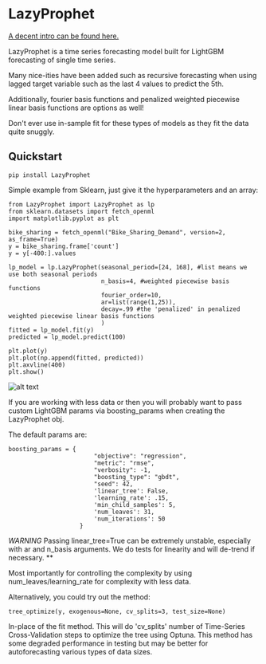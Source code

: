 # LazyProphet

[A decent intro can be found here.](https://medium.com/p/3745bafe5ce5)

LazyProphet is a time series forecasting model built for LightGBM forecasting of single time series.

Many nice-ities have been added such as recursive forecasting when using lagged target variable such as the last 4 values to predict the 5th.

Additionally, fourier basis functions and penalized weighted piecewise linear basis functions are options as well!

Don't ever use in-sample fit for these types of models as they fit the data quite snuggly.

## Quickstart

```
pip install LazyProphet
```

Simple example from Sklearn, just give it the hyperparameters and an array:

```
from LazyProphet import LazyProphet as lp
from sklearn.datasets import fetch_openml
import matplotlib.pyplot as plt

bike_sharing = fetch_openml("Bike_Sharing_Demand", version=2, as_frame=True)
y = bike_sharing.frame['count']
y = y[-400:].values

lp_model = lp.LazyProphet(seasonal_period=[24, 168], #list means we use both seasonal periods
                          n_basis=4, #weighted piecewise basis functions
                          fourier_order=10,
                          ar=list(range(1,25)),
                          decay=.99 #the 'penalized' in penalized weighted piecewise linear basis functions
                          )
fitted = lp_model.fit(y)
predicted = lp_model.predict(100)

plt.plot(y)
plt.plot(np.append(fitted, predicted))
plt.axvline(400)
plt.show()
```
![alt text](https://github.com/tblume1992/LazyProphet/blob/main/LazyProphet/static/example_output.png "Output 1")

If you are working with less data or then you will probably want to pass custom LightGBM params via boosting_params when creating the LazyProphet obj.

The default params are:

```
boosting_params = {
                        "objective": "regression",
                        "metric": "rmse",
                        "verbosity": -1,
                        "boosting_type": "gbdt",
                        "seed": 42,
                        'linear_tree': False,
                        'learning_rate': .15,
                        'min_child_samples': 5,
                        'num_leaves': 31,
                        'num_iterations': 50
                    }
```
*WARNING* 
Passing linear_tree=True can be extremely unstable, especially with ar and n_basis arguments. We do tests for linearity and will de-trend if necessary.
**

Most importantly for controlling the complexity by using num_leaves/learning_rate for complexity with less data.

Alternatively, you could try out the method:

```
tree_optimize(y, exogenous=None, cv_splits=3, test_size=None)
```
In-place of the fit method.  This will do 'cv_splits' number of Time-Series Cross-Validation steps to optimize the tree using Optuna. This method has some degraded performance in testing but may be better for autoforecasting various types of data sizes.
